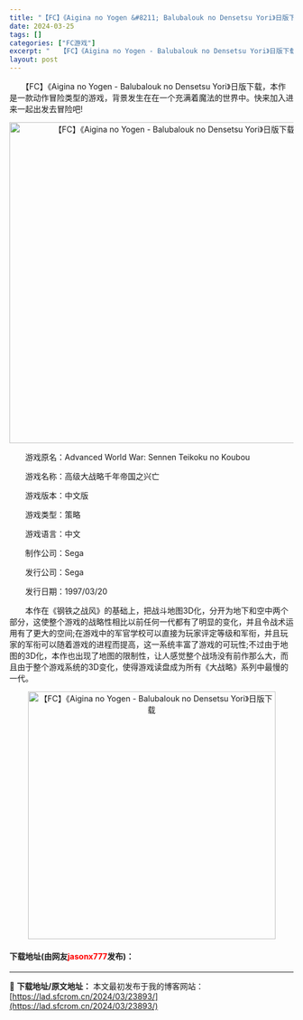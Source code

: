 ```yaml
---
title: "【FC】《Aigina no Yogen &#8211; Balubalouk no Densetsu Yori》日版下载"
date: 2024-03-25
tags: []
categories: ["FC游戏"]
excerpt: "　　【FC】《Aigina no Yogen - Balubalouk no Densetsu Yori》日版下载，本作是一款动作冒险类型的游戏，背景发生在在一个充满着魔法的世界中。快来加入进来一起出发去冒险吧! 　　游戏原名：Advanced World War: Sennen Teikoku n&hellip;"
layout: post
---
```


 <p>　　【FC】《Aigina no Yogen - Balubalouk no Densetsu Yori》日版下载，本作是一款动作冒险类型的游戏，背景发生在在一个充满着魔法的世界中。快来加入进来一起出发去冒险吧!</p> <p align="center"><img align="" border="0" src="https://lad.sfcrom.cn/wp-content/uploads/2024/03/20240325_66018ace3eeca.png" width="569" alt="【FC】《Aigina no Yogen - Balubalouk no Densetsu Yori》日版下载" /></p> <p>　　游戏原名：Advanced World War: Sennen Teikoku no Koubou</p> <p>　　游戏名称：高级大战略千年帝国之兴亡</p> <p>　　游戏版本：中文版</p> <p>　　游戏类型：策略</p> <p>　　游戏语言：中文</p> <p>　　制作公司：Sega</p> <p>　　发行公司：Sega</p> <p>　　发行日期：1997/03/20</p> <p>　　本作在《钢铁之战风》的基础上，把战斗地图3D化，分开为地下和空中两个部分，这使整个游戏的战略性相比以前任何一代都有了明显的变化，并且令战术运用有了更大的空间;在游戏中的军官学校可以直接为玩家评定等级和军衔，并且玩家的军衔可以随着游戏的进程而提高，这一系统丰富了游戏的可玩性;不过由于地图的3D化，本作也出现了地图的限制性，让人感觉整个战场没有前作那么大，而且由于整个游戏系统的3D变化，使得游戏读盘成为所有《大战略》系列中最慢的一代。</p> <p align="center"><img align="" border="0" src="https://lad.sfcrom.cn/wp-content/uploads/2024/03/20240325_66018aced09ad.png" width="439" alt="【FC】《Aigina no Yogen - Balubalouk no Densetsu Yori》日版下载" /></p> <p><h4>下载地址(由网友<font color="red">jasonx777</font>发布)：</h4></p> 

---
📖 **下载地址/原文地址：** 本文最初发布于我的博客网站：[https://lad.sfcrom.cn/2024/03/23893/](https://lad.sfcrom.cn/2024/03/23893/)
